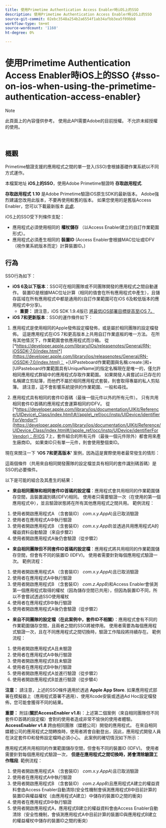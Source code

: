 ```yaml
---
title: 使用Primetime Authentication Access Enabler時iOS上的SSO
description: 使用Primetime Authentication Access Enabler時iOS上的SSO
source-git-commit: 02ebc3548a254b2a6554f1ab34afbb3ea5f09bb8
workflow-type: tm+mt
source-wordcount: '1160'
ht-degree: 0%

---
```


# 使用Primetime Authentication Access Enabler時iOS上的SSO {#sso-on-ios-when-using-the-primetime-authentication-access-enabler}

>[!NOTE]
>
>此頁面上的內容僅供參考。 使用此API需要Adobe的目前授權。 不允許未經授權的使用。

</br>

## 概觀

Primetime驗證支援的應用程式之間的單一登入(SSO)會根據基礎作業系統以不同方式運作。

本檔案地址 **iOS上的SSO**，使用Adobe Primetime驗證時 **存取啟用程式**.

**存取啟用程式** **1.10** 是Adobe Primetime驗證iOS原生SDK的最新版本。 Adobe強烈建議您改用此版本，不要再使用較舊的版本。 如果您使用的是舊版Access Enabler，您可以下載最新版本 [此處](https://tve.zendesk.com/hc/en-us/articles/204963209-iOS-Native-AccessEnabler-Library).

iOS上的SSO受下列條件支配：

- 應用程式必須使用相同的 **權杖儲存** （以Access Enabler建立的自訂作業範圍形式）。
- 應用程式必須產生相同的 **裝置ID** (Access Enabler會根據MAC位址或IDFV （視作業系統版本而定）計算裝置ID。)

## 行為

SSO行為如下：

- **iOS 6及以下版本**：SSO可在相同團隊或不同團隊開發的應用程式之間自動運作。 裝置ID是根據MAC位址計算（相同的值會在所有應用程式中產生），且儲存區域在所有應用程式中都是通用的(自訂作業範圍可在iOS 6及較低版本的應用程式中分享)。
   - **重要：** 請注意，iOS SDK 1.9.4版已 [將最低iOS部署目標提高至iOS 7。](https://tve.zendesk.com/hc/en-us/articles/204963209-iOS-Native-AccessEnabler-Library)
- **iOS 7和更新版本**：SSO的運作條件如下：

1. 應用程式是使用相同的Apple發佈設定檔發佈，或是屬於相同團隊的設定檔發佈。 這是應用程式在iOS 7和更高版本上共用自訂作業底板的唯一方法。 在所有其他情況下，作業範圍會依應用程式而沙箱。 從 [*https://developer.apple.com/library/IOs/releasenotes/General/RN-iOSSDK-7.0/index.html*](https://developer.apple.com/library/ios/releasenotes/General/RN-iOSSDK-7.0/index.html)： \+\[UIPasteboard作業範圍與名稱:create:\]和+\[UIPasteboard作業範圍具有UniqueName\]的指定名稱現在是唯一的，僅允許相同應用程式群組中的應用程式存取作業範圍。 如果開發人員嘗試以已存在的名稱建立剪貼簿，而他們不屬於相同應用程式套裝，則會取得專屬的私人剪貼簿。 請注意，這不會影響系統提供的作業範圍、一般和尋找。

1. 應用程式具有相同的套件ID首碼（最後一個元件以外的所有元件）。 只有共用相同套件ID首碼的應用程式會運算相同的IDFV。 從 [*https://developer.apple.com/library/ios/documentation/UIKit/Reference/UIDevice\_Class/index.html\#//apple\_ref/occ/instp/UIDevice/identifierForVendor*](https://developer.apple.com/library/ios/documentation/UIKit/Reference/UIDevice_Class/index.html#//apple_ref/occ/instp/UIDevice/identifierForVendor)：在IOS 7上，套件組合的所有元件（最後一個元件除外）都會用來產生廠商ID。 如果束ID只有單一元件，則會使用整個束ID。

現在來關注一下 **&#39;iOS 7和更高版本&#39;** 案例，因為這是實際使用者最常發生的情形：

這兩個條件（共用來自相同開發團隊的設定檔並具有相同的套件識別碼首碼）是SSO的必要條件。

以下是可能的組合及其產生的結果：

- **來自相同團隊和相同套件ID首碼的設定檔**：應用程式會共用相同的作業範圍儲存空間，且裝置識別碼(IDFV)相同。 使用者只需要驗證一次（在使用的第一個應用程式中），並且驗證狀態將在所有其他應用程式之間共用。 範例流程：

1. 使用者開啟應用程式A （含套裝ID） *com.x.y.AppA*)且已取消驗證
1. 使用者在應用程式A中執行驗證
1. 使用者開啟應用程式B （含套裝ID） *com.x.y.AppB*)並透過共用應用程式A的權益資料自動驗證（來自步驟2）
1. 使用者開啟應用程式A後仍會驗證（從步驟2）



- **來自相同團隊但不同套件ID首碼的設定檔**：應用程式將共用相同的作業範圍儲存空間，但會有不同的裝置ID (IDFV)。 使用者需要針對每個應用程式驗證一次。 範例流程：

1. 使用者開啟應用程式A （含套裝ID） *com.x.y.AppA*)且已取消驗證
1. 使用者在應用程式A中執行驗證
1. 使用者開啟應用程式B （含套裝ID） *com.z.AppB*)和Access Enabler會偵測第一個應用程式取得的權杖（因為儲存空間已共用），但因為裝置ID不同，所以不會嘗試透過SSO使用權杖
1. 使用者在應用程式B中執行驗證
1. 使用者開啟應用程式A後仍會驗證（從步驟2）



- **來自不同團隊的設定檔（在此案例中，套件ID不相關）**：應用程式會有不同的作業範圍儲存空間，且兩者之間的SSO將被停用。 使用者需要為每個應用程式驗證一次，且在不同應用程式之間切換時，驗證工作階段將持續存在。 範例流程：


1. 使用者開啟應用程式A且未驗證
1. 使用者在應用程式A中執行驗證
1. 使用者開啟應用程式B且未驗證
1. 使用者在應用程式B中執行驗證
1. 使用者開啟應用程式A並進行驗證（從步驟2）
1. 使用者開啟應用程式B並進行驗證（從步驟4）

**注意：** 請注意，上述的SSO條件適用於透過 **Apple App Store**. 如果應用程式部署在模擬器上（應用程式簽署不適用）、使用Xcode安裝或透過Ad Hoc設定檔發佈，您可能會獲得不同的結果。

**重要：** 附註(**關於AccessEnabler v1.8**)：上述第二個案例（來自相同團隊但不同套件ID首碼的設定檔）會對的使用者造成非常不愉快的使用者體驗。 **AccessEnabler v1.8** 跨由相同團隊（媒體公司）開發的應用程式。 在來自相同媒體公司的應用程式之間轉換時，使用者將會自動登出，因此，應用程式開發人員在決定套件ID和發佈設定檔時必須小心。 此案例的確切情況如下所示：

應用程式將共用相同的作業範圍儲存空間，但會有不同的裝置ID (IDFV)。 使用者需要針對每個應用程式驗證一次， **但是在應用程式之間切換時，將會清除驗證工作階段**. 範例流程：

1. 使用者開啟應用程式A （含套裝ID） *com.x.y.AppA*)且已取消驗證
1. 使用者在應用程式A中執行驗證
1. 使用者開啟應用程式B （含套裝ID） *com.z.AppB*)且應用程式A建立的權益資料會由Access Enabler自動清除(安全性機制會偵測應用程式B中目前計算的裝置ID與權益權杖（由應用程式A建立）中儲存的裝置ID之間的衝突)
1. 使用者在應用程式B中執行驗證
1. 使用者開啟應用程式A，應用程式B建立的權益資料會由Access Enabler自動清除（安全性機制，會偵測應用程式A中目前計算的裝置ID與應用程式B建立的權益權杖中儲存的裝置ID之間的衝突）
